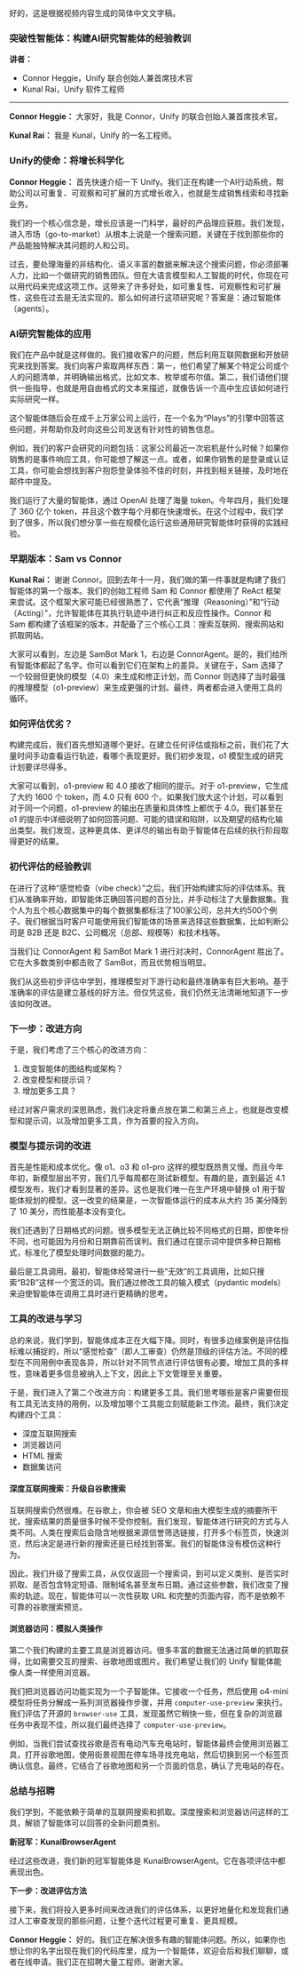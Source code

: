 好的，这是根据视频内容生成的简体中文文字稿。

### 突破性智能体：构建AI研究智能体的经验教训

**讲者：**
*   Connor Heggie，Unify 联合创始人兼首席技术官
*   Kunal Rai，Unify 软件工程师

---

**Connor Heggie：** 大家好，我是 Connor，Unify 的联合创始人兼首席技术官。

**Kunal Rai：** 我是 Kunal，Unify 的一名工程师。

### Unify的使命：将增长科学化

**Connor Heggie：** 首先快速介绍一下 Unify。我们正在构建一个AI行动系统，帮助公司以可重复、可观察和可扩展的方式增长收入，也就是生成销售线索和寻找新业务。

我们的一个核心信念是，增长应该是一门科学，最好的产品理应获胜。我们发现，进入市场（go-to-market）从根本上说是一个搜索问题，关键在于找到那些你的产品能独特解决其问题的人和公司。

过去，要处理海量的非结构化、语义丰富的数据来解决这个搜索问题，你必须部署人力，比如一个做研究的销售团队。但在大语言模型和人工智能的时代，你现在可以用代码来完成这项工作。这带来了许多好处，如可重复性、可观察性和可扩展性，这些在过去是无法实现的。那么如何进行这项研究呢？答案是：通过智能体（agents）。

### AI研究智能体的应用

我们在产品中就是这样做的。我们接收客户的问题，然后利用互联网数据和开放研究来找到答案。我们向客户索取两样东西：第一，他们希望了解某个特定公司或个人的问题清单，并明确输出格式，比如文本、枚举或布尔值。第二，我们请他们提供一些指导，也就是用自由格式的文本来描述，就像告诉一个高中生应该如何进行实际研究一样。

这个智能体随后会在成千上万家公司上运行，在一个名为“Plays”的引擎中回答这些问题，并帮助你及时向这些公司发送有针对性的销售信息。

例如，我们的客户会研究的问题包括：这家公司最近一次宕机是什么时候？如果你销售的是事件响应工具，你可能想了解这一点。或者，如果你销售的是登录或认证工具，你可能会想找到客户抱怨登录体验不佳的时刻，并找到相关链接，及时地在邮件中提及。

我们运行了大量的智能体，通过 OpenAI 处理了海量 token。今年四月，我们处理了 360 亿个 token，并且这个数字每个月都在快速增长。在这个过程中，我们学到了很多，所以我们想分享一些在规模化运行这些通用研究智能体时获得的实践经验。

### 早期版本：Sam vs Connor

**Kunal Rai：** 谢谢 Connor。回到去年十一月，我们做的第一件事就是构建了我们智能体的第一个版本。我们的创始工程师 Sam 和 Connor 都使用了 ReAct 框架来尝试。这个框架大家可能已经很熟悉了，它代表“推理（Reasoning）”和“行动（Acting）”，允许智能体在其执行轨迹中进行纠正和反应性操作。Connor 和 Sam 都构建了该框架的版本，并配备了三个核心工具：搜索互联网、搜索网站和抓取网站。

大家可以看到，左边是 SamBot Mark 1，右边是 ConnorAgent。是的，我们给所有智能体都起了名字。你可以看到它们在架构上的差异。关键在于，Sam 选择了一个较弱但更快的模型（4.0）来生成和修正计划，而 Connor 则选择了当时最强的推理模型（o1-preview）来生成更强的计划。最终，两者都会进入使用工具的循环。

### 如何评估优劣？

构建完成后，我们首先想知道哪个更好。在建立任何评估或指标之前，我们花了大量时间手动查看运行轨迹，看哪个表现更好。我们初步发现，o1 模型生成的研究计划要详尽得多。

大家可以看到，o1-preview 和 4.0 接收了相同的提示。对于 o1-preview，它生成了大约 1600 个 token，而 4.0 只有 600 个。如果我们放大这个计划，可以看到对于同一个问题，o1-preview 的输出在质量和具体性上都优于 4.0。我们甚至在 o1 的提示中详细说明了如何回答问题、可能的错误和陷阱，以及期望的结构化输出类型。我们发现，这种更具体、更详尽的输出有助于智能体在后续的执行阶段取得更好的结果。

### 初代评估的经验教训

在进行了这种“感觉检查（vibe check）”之后，我们开始构建实际的评估体系。我们从准确率开始，即智能体正确回答问题的百分比，并手动标注了大量数据集。我个人为五个核心数据集中的每个数据集都标注了100家公司，总共大约500个例子。我们根据当时客户可能使用我们智能体的场景来选择这些数据集，比如判断公司是 B2B 还是 B2C、公司概况（总部、规模等）和技术栈等。

当我们让 ConnorAgent 和 SamBot Mark 1 进行对决时，ConnorAgent 胜出了。它在大多数类别中都击败了 SamBot，而且优势相当明显。

我们从这些初步评估中学到，推理模型对下游行动和最终准确率有巨大影响。基于准确率的评估是建立基线的好方法。但仅凭这些，我们仍然无法清晰地知道下一步该如何改进。

### 下一步：改进方向

于是，我们考虑了三个核心的改进方向：
1.  改变智能体的图结构或架构？
2.  改变模型和提示词？
3.  增加更多工具？

经过对客户需求的深思熟虑，我们决定将重点放在第二和第三点上，也就是改变模型和提示词，以及增加更多工具，作为首要的投入方向。

### 模型与提示词的改进

首先是性能和成本优化。像 o1、o3 和 o1-pro 这样的模型既昂贵又慢。而且今年年初，新模型层出不穷，我们几乎每周都在测试新模型。有趣的是，直到最近 4.1 模型发布，我们才看到显著的差异。这也是我们唯一在生产环境中替换 o1 用于智能体规划的模型。这一改变的结果是，一次智能体运行的成本从大约 35 美分降到了 10 美分，而性能基本没有变化。

我们还遇到了日期格式的问题。很多模型无法正确比较不同格式的日期，即使年份不同，也可能因为月份和日期靠前而误判。我们通过在提示词中提供多种日期格式，标准化了模型处理时间数据的能力。

最后是工具调用。最初，智能体经常进行一些“无效”的工具调用，比如只搜索“B2B”这样一个宽泛的词。我们通过修改工具的输入模式（pydantic models）来迫使智能体在调用工具时进行更精确的思考。

### 工具的改进与学习

总的来说，我们学到，智能体成本正在大幅下降。同时，有很多边缘案例是评估指标难以捕捉的，所以“感觉检查”（即人工审查）仍然是顶级的评估方法。不同的模型在不同用例中表现各异，所以针对不同节点进行评估很有必要。增加工具的多样性，意味着更多信息被纳入上下文，因此上下文管理至关重要。

于是，我们进入了第二个改进方向：构建更多工具。我们思考哪些是客户需要但现有工具无法支持的用例，以及增加哪个工具能立刻赋能新工作流。最终，我们决定构建四个工具：
*   深度互联网搜索
*   浏览器访问
*   HTML 搜索
*   数据集访问

#### 深度互联网搜索：升级自谷歌搜索

互联网搜索仍然很难。在谷歌上，你会被 SEO 文章和由大模型生成的摘要所干扰，搜索结果的质量很多时候不受你控制。我们发现，智能体进行研究的方式与人类不同。人类在搜索后会隐含地根据来源信誉筛选链接，打开多个标签页，快速浏览，然后决定是进行新的搜索还是已经找到答案。我们的智能体没有模仿这种行为。

因此，我们升级了搜索工具，从仅仅返回一个搜索词，到可以定义类别、是否实时抓取、是否包含特定短语、限制域名甚至发布日期。通过这些参数，我们改变了搜索的轨迹。现在，智能体可以一次性获取 URL 和完整的页面内容，而不是依赖不可靠的谷歌搜索预览。

#### 浏览器访问：模拟人类操作

第二个我们构建的主要工具是浏览器访问。很多丰富的数据无法通过简单的抓取获得，比如需要交互的搜索、谷歌地图或图片。我们希望让我们的 Unify 智能体能像人类一样使用浏览器。

我们把浏览器访问功能实现为一个子智能体。它接收一个任务，然后使用 o4-mini 模型将任务分解成一系列浏览器操作步骤，并用 `computer-use-preview` 来执行。我们评估了开源的 `browser-use` 工具，发现虽然它稍快一些，但在复杂的浏览器任务中表现不佳，所以我们最终选择了 `computer-use-preview`。

例如，当我们尝试查找谷歌是否有电动汽车充电站时，智能体最终会使用浏览器工具，打开谷歌地图，使用街景视图在停车场寻找充电站，然后切换到另一个标签页确认信息。最终，它结合了谷歌地图和另一个页面的信息，确认了充电站的存在。

### 总结与招聘

我们学到，不能依赖于简单的互联网搜索和抓取。深度搜索和浏览器访问这样的工具，解锁了智能体可以回答的全新问题类别。

**新冠军：KunalBrowserAgent**

经过这些改进，我们新的冠军智能体是 KunalBrowserAgent。它在各项评估中都表现出色。

**下一步：改进评估方法**

接下来，我们将投入更多时间来改进我们的评估体系，以更好地量化和发现我们通过人工审查发现的那些问题，让整个迭代过程更可重复、更具规模。

**Connor Heggie：** 好的。我们正在解决很多有趣的智能体问题。所以，如果你也想让你的名字出现在我们的代码库里，成为一个智能体，欢迎会后和我们聊聊，或者在线申请。我们正在招聘大量工程师。谢谢大家。
